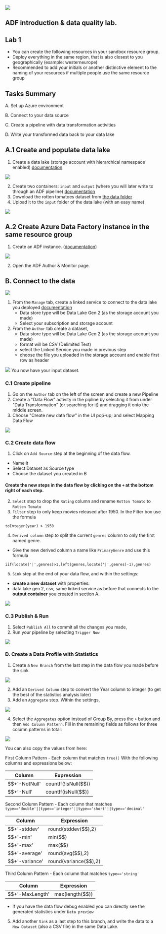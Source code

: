 ![](https://github.com/iuliaferoli/ADF_workshop/blob/master/img/banner.png?raw=true)

## ADF introduction & data quality lab.
## Lab 1


* You can create the following resources in your sandbox resource group.
* Deploy everything in the same region, that is also closest to you geographically (example: westerneurope)
* Recommended to add your initials or another distinctive element to the naming of your resources if multiple people use the same resource group

## Tasks Summary

A. Set up Azure environment

B. Connect to your data source

C. Create a pipeline with data transformation activities

D. Write your transformed data back to your data lake

## A.1 Create and populate data lake

1. Create a data lake (storage account with hierarchical namespace enabled) [documentation](https://docs.microsoft.com/en-us/azure/storage/common/storage-account-create?tabs=azure-portal#create-a-storage-account)

![](https://github.com/iuliaferoli/ADF_workshop/blob/master/img/createstorage.PNG?raw=true)

2. Create two containers: `input` and `output` (where you will later write to through an ADF pipeline) [documentation](https://docs.microsoft.com/en-us/azure/data-factory/quickstart-create-data-factory-portal#create-a-blob-container)
3. Download the rotten tomatoes dataset from [the data folder](https://github.com/iuliaferoli/ADF_workshop/blob/master/data/all_movie.csv)
4. Upload it to the `input` folder of the data lake (with an easy name)
    
![](https://github.com/iuliaferoli/ADF_workshop/blob/master/img/createcontainers.png?raw=true)  

## A.2 Create Azure Data Factory instance in the same resource group
1. Create an ADF instance. ([documentation](https://docs.microsoft.com/en-us/azure/data-factory/quickstart-create-data-factory-portal#create-a-data-factory))

![](https://github.com/iuliaferoli/ADF_workshop/blob/master/img/createadf.PNG?raw=true)

2. Open the ADF Author & Monitor page.

## B. Connect to the data

![](https://github.com/iuliaferoli/ADF_workshop/blob/master/img/createinadf.png?raw=true)

1. From the `Manage` tab, create a linked service to connect to the data lake you deployed [documentation](https://docs.microsoft.com/en-us/azure/data-factory/quickstart-create-data-factory-portal#create-a-linked-service)
    * Data store type will be Data Lake Gen 2 (as the storage account you made)
    * Select your subscription and storage account
2. From the `Author` tab create a dataset, 
    * Data store type will be Data Lake Gen 2 (as the storage account you made)
    * format will be CSV (Delimited Text)
    * select the Linked Service you made in previous step
    * choose the file you uploaded in the storage account and enable first row as header
    
![](https://github.com/iuliaferoli/ADF_workshop/blob/master/img/createdataset.PNG?raw=true)
You now have your input dataset.

### C.1 Create pipeline

1. Go on the `Author` tab on the left of the screen and create a new Pipeline
2. Create a "Data Flow" activity in the pipline by selecting it from under "Data Transformation" (or searching for it) and dragging it onto the middle screen.
3. Choose "Create new data flow" in the UI pop-up; and select Mapping Data Flow


![](https://github.com/iuliaferoli/ADF_workshop/blob/master/img/createdataflow.png?raw=true)



### C.2 Create data flow

1. Click on `Add Source` step at the beginning of the data flow.
* Name it
* Select Dataset as Source type
* Choose the dataset you created in B

#### Create the new steps in the data flow by clicking on the `+` at the bottom right of each step. 

2. `Select` step to drop the `Rating` column and rename `Rotton Tomato` to `Rotten Tomato`
3. `Filter` step to only keep movies released after 1950. In the Filter box use the formula 
```
toInteger(year) > 1950
```
4. `Derived column` step to split the current `genres` column to only the first named genre. 
* Give the new derived column a name like `PrimaryGenre` and use this formula 

```
iif(locate('|',genres)>1,left(genres,locate('|',genres)-1),genres)
```

5. `Sink` step at the end of your data flow, and within the settings:
* **create a new dataset** with properties: 
* data lake gen 2, csv, same linked service as before that connects to the **output container** you created in section A. 



![](https://github.com/iuliaferoli/ADF_workshop/blob/master/img/dataflow.PNG?raw=true)



### C.3 Publish & Run

1. Select ```Publish All``` to commit all the changes you made, 
2. Run your pipeline by selecting ```Trigger Now```



![](https://github.com/iuliaferoli/ADF_workshop/blob/master/img/triggernow.png?raw=true)
 
 

    
### D. Create a Data Profile with Statistics
1. Create a  ```New Branch``` from the last step in the data flow you made before the sink


![](https://github.com/iuliaferoli/ADF_workshop/blob/master/img/newbranch.png?raw=true)


2. Add an `Derived Column` step to convert the Year column to integer (to get the best of the statistics analysis later)
3. Add an ```Aggregate``` step. Within the settings,



![](https://github.com/iuliaferoli/ADF_workshop/blob/master/img/secondbranch.PNG?raw=true)



4. Select the ```Aggregates``` option instead of Group By, press the ```+``` button and then ```Add Column Pattern```. Fill in the remaining fields as follows for three column patterns in total:



![](https://github.com/iuliaferoli/ADF_workshop/blob/master/img/summarystatistics.png?raw=true)



You can also copy the values from here:

First Column Pattern - Each column that matches ```true()```
With the following columns and expressions below:

  | Column  | Expression |
  | ------------- | ------------- |
  | $$+'-NotNull'  | countIf(!isNull($$))  |
  | $$+'-Null'   | countIf(isNull($$)) | 

Second Column Pattern - Each column that matches ```type=='double'||type=='integer'||type=='short'||type=='decimal'```

  | Column  | Expression |
   | ------------- | ------------- |
   | $$+'-stddev'  | round(stddev($$),2)  |
   | $$+'-min'   | min($$) | 
   | $$+'-max'   | max($$) |
   | $$+'-average'   | round(avg($$),2) |    
   | $$+'-variance'   | round(variance($$),2) |
    
Third Column Pattern - Each column that matches ```type=='string'```
      
  | Column  | Expression |
   | ------------- | ------------- |
   | $$+'-MaxLength'  | max(length($$))  |


* If you have the data flow debug enabled you can directly see the generated statistics under `Data preview`   

5. Add another ```Sink``` as a last step to this branch, and write the data to a ```New Dataset``` (also a CSV file) in the same Data Lake.






